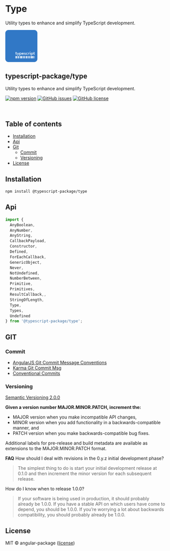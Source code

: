 # Type

Utility types to enhance and simplify TypeScript development.

<a href="https://www.typescriptlang.org/">
  <img
    src="https://raw.githubusercontent.com/typescript-package/core/refs/heads/main/ts-package-barcode-logo-512.png"
    width="20%"
    title="@typescript-package/type"
  />
</a>

## typescript-package/type

Utility types to enhance and simplify TypeScript development.

<!-- npm badge -->
[![npm version][typescript-package-npm-badge-svg]][typescript-package-npm-badge]
[![GitHub issues][typescript-package-badge-issues]][typescript-package-issues]
[![GitHub license][typescript-package-badge-license]][typescript-package-license]

<br>

## Table of contents

* [Installation](#installation)
* [Api](#api)
* [Git](#git)
  * [Commit](#commit)
  * [Versioning](#versioning)
* [License](#license)

## Installation

```bash
npm install @typescript-package/type
```

## Api

```typescript
import {
  AnyBoolean,
  AnyNumber,
  AnyString,
  CallbackPayload,
  Constructor,
  Defined,
  ForEachCallback,
  GenericObject,
  Never,
  NotUndefined,
  NumberBetween,
  Primitive,
  Primitives,
  ResultCallback,,
  StringOfLength,
  Type,
  Types,
  Undefined
} from '@typescript-package/type';
```

## GIT

### Commit

* [AngularJS Git Commit Message Conventions][git-commit-angular]
* [Karma Git Commit Msg][git-commit-karma]
* [Conventional Commits][git-commit-conventional]

### Versioning

[Semantic Versioning 2.0.0][git-semver]

**Given a version number MAJOR.MINOR.PATCH, increment the:**

* MAJOR version when you make incompatible API changes,
* MINOR version when you add functionality in a backwards-compatible manner, and
* PATCH version when you make backwards-compatible bug fixes.

Additional labels for pre-release and build metadata are available as extensions to the MAJOR.MINOR.PATCH format.

**FAQ**
How should I deal with revisions in the 0.y.z initial development phase?

> The simplest thing to do is start your initial development release at 0.1.0 and then increment the minor version for each subsequent release.

How do I know when to release 1.0.0?

> If your software is being used in production, it should probably already be 1.0.0. If you have a stable API on which users have come to depend, you should be 1.0.0. If you’re worrying a lot about backwards compatibility, you should probably already be 1.0.0.

## License

MIT © angular-package ([license][typescript-package-license])

<!-- This package: typescript-package  -->
  <!-- GitHub: badges -->
  [typescript-package-badge-issues]: https://img.shields.io/github/issues/typescript-package/type
  [typescript-package-badge-forks]: https://img.shields.io/github/forks/typescript-package/type
  [typescript-package-badge-stars]: https://img.shields.io/github/stars/typescript-package/type
  [typescript-package-badge-license]: https://img.shields.io/github/license/typescript-package/type
  <!-- GitHub: badges links -->
  [typescript-package-issues]: https://github.com/typescript-package/type/issues
  [typescript-package-forks]: https://github.com/typescript-package/type/network
  [typescript-package-license]: https://github.com/typescript-package/type/blob/master/LICENSE
  [typescript-package-stars]: https://github.com/typescript-package/type/stargazers
<!-- This package -->

<!-- Package: typescript-package -->
  <!-- npm -->
  [typescript-package-npm-badge-svg]: https://badge.fury.io/js/%40typescript-package%2Ftype.svg
  [typescript-package-npm-badge]: https://badge.fury.io/js/%40typescript-package%2Ftype

<!-- GIT -->
[git-semver]: http://semver.org/

<!-- GIT: commit -->
[git-commit-angular]: https://gist.github.com/stephenparish/9941e89d80e2bc58a153
[git-commit-karma]: http://karma-runner.github.io/0.10/dev/git-commit-msg.html
[git-commit-conventional]: https://www.conventionalcommits.org/en/v1.0.0/

